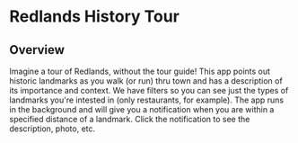 # Redlands History Tour

## Overview
Imagine a tour of Redlands, without the tour guide! This app points out historic landmarks as you walk (or run) thru town and has a description of its importance and context. We have filters so you can see just the types of landmarks you're intested in (only restaurants, for example). The app runs in the background and will give you a notification when you are within a specified distance of a landmark. Click the notification to see the description, photo, etc.

